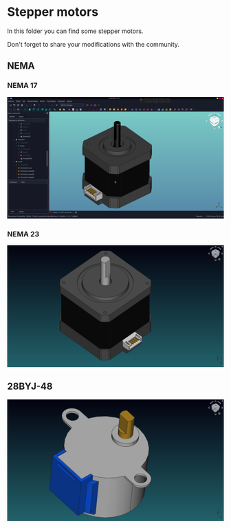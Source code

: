 # Stepper motors

In this folder you can find some stepper motors.

Don't forget to share your modifications with the community.

## NEMA

### NEMA 17

![NEMA 17](NEMA/NEMA_17_with_connector.png)


### NEMA 23

![NEMA 23](NEMA/NEMA_23_with_connector.png)

## 28BYJ-48

![28BYJ-48](28BYJ-48/28BYJ-48.png)
